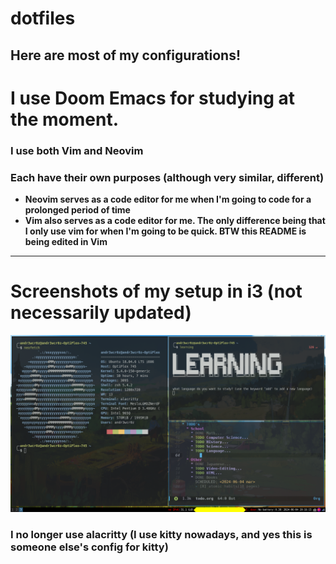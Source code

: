 # dotfiles

## Here are most of my configurations!

# I use Doom Emacs for studying at the moment.


### I use both Vim and Neovim

### Each have their own purposes (although very similar, different)
- **Neovim serves as a code editor for me when I'm going to code for a prolonged period of time**
- **Vim also serves as a code editor for me. The only difference being that I only use vim for when I'm going to be quick. BTW this README is being edited in Vim**
---
# Screenshots of my setup in i3 (not necessarily updated)
![screenshot1](screenshot1.png)
### I no longer use alacritty (I use kitty nowadays, and yes this is someone else's config for kitty)
